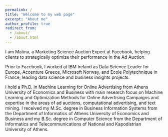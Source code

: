 ```yaml
---
permalink: /
title: "Welcome to my web page"
excerpt: "About me"
author_profile: true
redirect_from: 
  - /about/
  - /about.html
---
```


I am Matina, a Marketing Science Auction Expert at Facebook, helping clients to strategically optimize their performance in the Ad Auction. 

Prior to Facebook, I worked at IBM Ireland as Data Science Leader for Europe, Accenture Greece, Microsoft Norway, and Ecole Polytechnique in France, leading data science and business insights projects.

I hold a Ph.D. in Machine Learning for Online Advertising from Athens University of Economics and Business with main research focus on Machine Learning and Optimization Methods for Online Advertising Campaigns and expertise in the areas of ad auctions, computational advertising, and text mining. I received my M.Sc. degree in Business Information Systems from the Department of Informatics of Athens University of Economics and Business and my B.Sc. degree in Computer Science from the Department of Informatics and Telecommunications of National and Kapodistrian University of Athens.